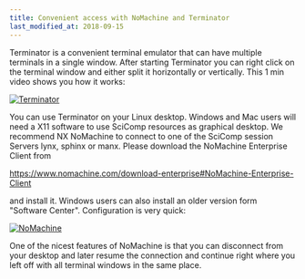 ```yaml
---
title: Convenient access with NoMachine and Terminator  
last_modified_at: 2018-09-15
---
```


Terminator is a convenient terminal emulator that can have multiple terminals in a single window. After starting Terminator you can right click on the terminal window and either split it horizontally or vertically. This 1 min video shows you how it works:

[![Terminator](https://img.youtube.com/vi/OmkkbvH_JZU/0.jpg)](https://youtu.be/OmkkbvH_JZU "See how Terminator works")

You can use Terminator on your Linux desktop. Windows and Mac users will need a X11 software to use SciComp resources as graphical desktop. We recommend NX NoMachine to connect to one of the SciComp session Servers lynx, sphinx or manx. Please download the NoMachine Enterprise Client from 

https://www.nomachine.com/download-enterprise#NoMachine-Enterprise-Client

and install it. Windows users can also install an older version form "Software Center". Configuration is very quick:

[![NoMachine](https://img.youtube.com/vi/I3znzb9M_Ms/0.jpg)](https://youtu.be/I3znzb9M_Ms "See how to connect with NoMachine")

One of the nicest features of NoMachine is that you can disconnect from your desktop and later resume the connection and continue right where you left off with all terminal windows in the same place.